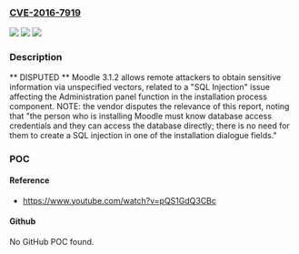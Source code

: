 ### [CVE-2016-7919](https://cve.mitre.org/cgi-bin/cvename.cgi?name=CVE-2016-7919)
![](https://img.shields.io/static/v1?label=Product&message=n%2Fa&color=blue)
![](https://img.shields.io/static/v1?label=Version&message=n%2Fa&color=blue)
![](https://img.shields.io/static/v1?label=Vulnerability&message=n%2Fa&color=brighgreen)

### Description

** DISPUTED ** Moodle 3.1.2 allows remote attackers to obtain sensitive information via unspecified vectors, related to a "SQL Injection" issue affecting the Administration panel function in the installation process component.  NOTE: the vendor disputes the relevance of this report, noting that "the person who is installing Moodle must know database access credentials and they can access the database directly; there is no need for them to create a SQL injection in one of the installation dialogue fields."

### POC

#### Reference
- https://www.youtube.com/watch?v=pQS1GdQ3CBc

#### Github
No GitHub POC found.

